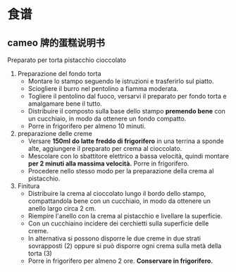 # 食谱
## cameo 牌的蛋糕说明书
Preparato per torta pistacchio cioccolato
1. Preparazione del fondo torta
	- Montare lo stampo seguendo le istruzioni e trasferirlo sul piatto.
	- Sciogliere il burro nel pentolino a fiamma moderata.
	- Togliere il pentolino dal fuoco, versarvi il preparato per fondo torta e amalgamare bene il tutto.
	- Distribuire il composto sulla base dello stampo **premendo bene** con un cucchiaio, in modo da ottenere un fondo compatto.
	- Porre in frigorifero per almeno 10 minuti.
2. preparazione delle creme
	- Versare **150ml do latte freddo di frigorifero** in una terrina a sponde alte, aggiungere il preparato per crema al cioccolato.
	- Mescolare con lo sbattitore elettrico a bassa velocità, quindi montare **per 2 minuti alla massima velocità.** Porre in frigorifero.
	- Procedere nello stesso modo per la preparazione della crema al pistacchio.
3. Finitura
	- Distribuire la crema al cioccolato lungo il bordo dello stampo, compattandola bene con un cucchiaio, in modo da ottenere un anello largo circa 2 cm.
	- Riempire l'anello con la crema al pistacchio e livellare la superficie.
	- Con un cucchiaino incidere dei cerchietti sulla superficie delle creme.
	- In alternativa si possono disporre le due creme in due strati sovrapposti (2) oppure si può disporre ogni crema sulla metà della torta (3)
	- Porre in frigorifero per almeno 2 ore. **Conservare in frigorifero.**
